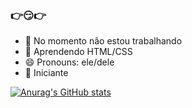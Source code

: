 ### 👉😏👉

- 🔭 No momento não estou trabalhando
- 🌱 Aprendendo HTML/CSS
- 😄 Pronouns: ele/dele
- 👀 Iniciante

 [![Anurag's GitHub stats](https://github-readme-stats.vercel.app/api?username=manobr6&show_icons=true&theme=dark)](https://github.com/anuraghazra/github-readme-stats)

